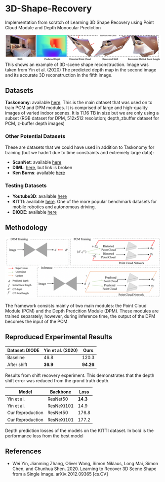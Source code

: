 # 3D-Shape-Recovery
Implementation from scratch of Learning 3D Shape Recovery using Point Cloud Module and Depth Monocular Prediction

![ex](markdown_images/fig1.png)
This shows an example of 3D-scene shape reconstruction. Image was taken from Yin et al. (2020) The predicted depth map in the second image and its accurate 3D reconstruction in the fifth image.

## Datasets

<b>Taskonomy</b>: available <a href="https://github.com/StanfordVL/taskonomy/tree/master/data">here</a>. This is the main dataset that was used on to train PCM and DPM modules. It is comprised of large and high-quality images of varied indoor scenes. It is 11.16 TB in size but we are only using a subset (RGB dataset for DPM, 512x512 resolution; depth_zbuffer dataset for PCM, z-buffer depth images) 

### Other Potential Datasets

These are datasets that we could have used in addition to Taskonomy for training (but we hadn't due to time constraints and extremely large data):

<ul>
   <li> <b>ScanNet</b>: available <a href="https://github.com/ScanNet/ScanNet">here</a> </li>
  <li> <b>DIML</b>: <a href="http://diml.yonsei.ac.kr/DIML_rgbd_dataset/">here</a>, but link is broken </li>
  <li> <b>Ken Burns</b>: available <a href="https://github.com/sniklaus/3d-ken-burns">here</a> </li>
</ul>

### Testing Datasets

<ul>
  <li> <b>Youtube3D</b>: available <a href="http://www-personal.umich.edu/~wfchen/depth-in-the-wild/">here</a> </li>
  <li> <b>KITTI</b>: available <a href="https://paperswithcode.com/dataset/kitti">here</a>. One of the more popular benchmark datasets for mobile robotics and autonomous driving. </li>
  <li> <b>DIODE</b>: available <a href="https://diode-dataset.org/">here</a> </li>
</ul>

## Methodology

![ex](markdown_images/fig2.png)

The framework consists mainly of two main modules: the Point Cloud Module (PCM) and the Depth Predcition Module (DPM). These modules are trained separately; however, during inference time, the output of the DPM becomes the input of the PCM.

## Reproduced Experimental Results

| Dataset: DIODE  | Yin et al. (2020) |  Ours  |
| --------------- | ----------------- | ------ |
| Baseline        |        46.8       |  120.3 |
| After shift     |      **36.9**     | **94.26** |
Results from shift recovery experiment. This demonstrates that the depth shift error was reduced from the grond truth depth.

|       Model      |  Backbone  |  Loss  |
| ---------------- | ---------- | ------ |
| Yin et al.       |  ResNet50  |  **14.3** |
| Yin et al.       | ResNeXt101 |  14.9 |
| Our Reproduction |  ResNet50  | 176.8 |
| Our Reproduction | ResNeXt101 | 177.2 |
Depth prediction losses of the models on the KITTI dataset. In bold is the performance loss from the best model 


## References

<ul>
   <li> Wei Yin, Jianming Zhang, Oliver Wang, Simon Niklaus, Long Mai, Simon Chen, and Chunhua Shen. 2020. Learning to Recover 3D Scene Shape from a Single
Image. arXiv:2012.09365 [cs.CV] </li>   
</ul>
